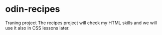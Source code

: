 # odin-recipes
Traning  project
The recipes project will check my HTML skills and we will use it also in CSS lessons later.